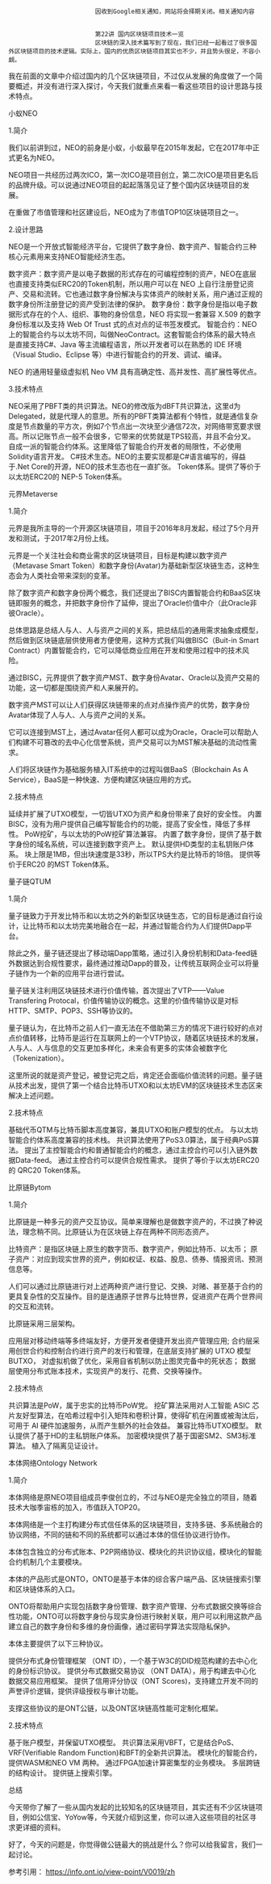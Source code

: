 
                            
                            因收到Google相关通知，网站将会择期关闭。相关通知内容
                            
                            
                            第22讲 国内区块链项目技术一览
                            区块链的深入技术篇写到了现在，我们已经一起看过了很多国外区块链项目的技术逻辑。实际上，国内的优质区块链项目其实也不少，并且势头很足，不容小觑。

我在前面的文章中介绍过国内的几个区块链项目，不过仅从发展的角度做了一个简要概述，并没有进行深入探讨，今天我们就重点来看一看这些项目的设计思路与技术特点。

小蚁NEO

1.简介

我们以前讲到过，NEO的前身是小蚁，小蚁最早在2015年发起，它在2017年中正式更名为NEO。

NEO项目一共经历过两次ICO，第一次ICO是项目创立，第二次ICO是项目更名后的品牌升级。可以说通过NEO项目的起起落落见证了整个国内区块链项目的发展。

在重做了市值管理和社区建设后，NEO成为了市值TOP10区块链项目之一。

2.设计思路

NEO是一个开放式智能经济平台，它提供了数字身份、数字资产、智能合约三种核心元素用来支持NEO智能经济生态。


数字资产：数字资产是以电子数据的形式存在的可编程控制的资产，NEO在底层也直接支持类似ERC20的Token机制，所以用户可以在 NEO 上自行注册登记资产、交易和流转。它也通过数字身份解决与实体资产的映射关系，用户通过正规的数字身份所注册登记的资产受到法律的保护。
数字身份：数字身份是指以电子数据形式存在的个人、组织、事物的身份信息，NEO 将实现一套兼容 X.509 的数字身份标准以及支持 Web Of Trust 式的点对点的证书签发模式。
智能合约：NEO上的智能合约与以太坊不同，叫做NeoContract。这套智能合约体系的最大特点是直接支持C#、Java 等主流编程语言，所以开发者可以在熟悉的 IDE 环境（Visual Studio、Eclipse 等）中进行智能合约的开发、调试、编译。


NEO 的通用轻量级虚拟机 Neo VM 具有高确定性、高并发性、高扩展性等优点。

3.技术特点


NEO采用了PBFT类的共识算法。NEO的修改版为dBFT共识算法，这里d为Delegated，就是代理人的意思。所有的PBFT类算法都有个特性，就是通信复杂度是节点数量的平方次，例如7个节点出一次块至少通信72次，对网络带宽要求很高。所以记账节点一般不会很多，它带来的优势就是TPS较高，并且不会分叉。
自成一派的智能合约体系。这里降低了智能合约开发者的局限性，不必使用Solidity语言开发。
C#技术生态。NEO的主要实现都是C#语言编写的，得益于.Net Core的开源，NEO的技术生态也在一直扩张。
Token体系。提供了等价于以太坊ERC20的 NEP-5 Token体系。


元界Metaverse

1.简介

元界是我所主导的一个开源区块链项目，项目于2016年8月发起，经过了5个月开发和测试，于2017年2月份上线。

元界是一个关注社会和商业需求的区块链项目，目标是构建以数字资产（Metavase Smart Token）和数字身份(Avatar)为基础新型区块链生态，这种生态会为人类社会带来深刻的变革。

除了数字资产和数字身份两个概念，我们还提出了BISC内置智能合约和BaaS区块链即服务的概念，并把数字身份作了延伸，提出了Oracle价值中介（此Oracle非彼Oracle）。

总体思路是总结人与人、人与资产之间的关系，把总结后的通用需求抽象成模型，然后做到区块链底层供使用者方便使用，这种方式我们叫做BISC（Buit-in Smart Contract）内置智能合约，它可以降低商业应用在开发和使用过程中的技术风险。

通过BISC，元界提供了数字资产MST、数字身份Avatar、Oracle以及资产交易的功能，这一切都是围绕资产和人来展开的。

数字资产MST可以让人们获得区块链带来的点对点操作资产的优势，数字身份Avatar体现了人与人、人与资产之间的关系。

它可以连接到MST上，通过Avatar任何人都可以成为Oracle，Oracle可以帮助人们构建不可篡改的去中心化信誉系统，资产交易可以为MST解决基础的流动性需求。

人们将区块链作为基础服务植入IT系统中的过程叫做BaaS（Blockchain As A Service），BaaS是一种快速、方便构建区块链应用的方式。

2.技术特点


延续并扩展了UTXO模型，一切皆UTXO为资产和身份带来了良好的安全性。
内置BISC，没有为用户提供自己编写智能合约的功能，提高了安全性，降低了多样性。
PoW挖矿，与以太坊的PoW挖矿算法兼容。
内置了数字身份，提供了基于数字身份的域名系统，可以连接到数字资产上。
默认提供HD类型的主私钥账户体系。
块上限是1MB，但出块速度是33秒，所以TPS大约是比特币的18倍。
提供等价于ERC20 的MST Token体系。


量子链QTUM

1.简介

量子链致力于开发比特币和以太坊之外的新型区块链生态，它的目标是通过自行设计，让比特币和以太坊完美地融合在一起，并通过智能合约为人们提供Dapp平台。

除此之外，量子链还提出了移动端Dapp策略，通过引入身份机制和Data-feed链外数据达到合规性要求，最终通过推动Dapp的普及，让传统互联网企业可以将量子链作为一个新的应用平台进行尝试。

量子链关注利用区块链技术进行价值传输，首次提出了VTP——Value Transfering Protocal，价值传输协议的概念。这里的价值传输协议是对标HTTP、SMTP、POP3、SSH等协议的。

量子链认为，在比特币之前人们一直无法在不借助第三方的情况下进行较好的点对点价值转移，比特币是运行在互联网上的一个VTP协议，随着区块链技术的发展，人与人、人与信息的交互更加多样化，未来会有更多的实体会被数字化（Tokenization）。

这里所说的就是资产登记，被登记完之后，肯定还会面临价值流转的问题。量子链从技术出发，提供了第一个结合比特币UTXO和以太坊EVM的区块链技术生态区来解决上述问题。

2.技术特点


基础代币QTM与比特币脚本高度兼容，兼具UTXO和账户模型的优点。
与以太坊智能合约体系高度兼容的技术栈。
共识算法使用了PoS3.0算法，属于经典PoS算法。
提出了主控智能合约和普通智能合约的概念，通过主控合约可以引入链外数据Data-feed。
通过主控合约可以提供合规性需求。
提供了等价于以太坊ERC20的 QRC20 Token体系。


比原链Bytom

1.简介

比原链是一种多元的资产交互协议。简单来理解也是做数字资产的，不过换了种说法，理念稍不同。比原链认为在区块链上存在两种不同形态资产。


比特资产：是指区块链上原生的数字货币、数字资产，例如比特币、以太币；
原子资产：对应到现实世界的资产，例如权证、权益、股息、债券、情报资讯、预测信息等。


人们可以通过比原链进行对上述两种资产进行登记、交换、对赌、甚至基于合约的更具复杂性的交互操作。目的是连通原子世界与比特世界，促进资产在两个世界间的交互和流转。

比原链采用三层架构。


应用层对移动终端等多终端友好，方便开发者便捷开发出资产管理应用;
合约层采用创世合约和控制合约进行资产的发行和管理，在底层支持扩展的 UTXO 模型 BUTXO， 对虚拟机做了优化，采用自省机制以防止图灵完备中的死状态；
数据层使用分布式账本技术，实现资产的发行、花费、交换等操作。


2.技术特点


共识算法是PoW，属于忠实的比特币PoW党。
挖矿算法采用对人工智能 ASIC 芯片友好型算法，在哈希过程中引入矩阵和卷积计算，使得矿机在闲置或被淘汰后，可用于 AI 硬件加速服务，从而产生额外的社会效益。
兼容比特币UTXO模型。
默认提供了基于HD的主私钥账户体系。
加密模块提供了基于国密SM2、SM3标准算法。
植入了隔离见证设计。


本体网络Ontology Network

1.简介

本体网络是原NEO项目组成员李俊创立的，不过与NEO是完全独立的项目，随着技术大咖季宙栋的加入，市值跃入TOP20。

本体网络是一个主打构建分布式信任体系的区块链项目，支持多链、多系统融合的协议网络，不同的链和不同的系统都可以通过本体的信任协议进行协作。

本体包含独立的分布式账本、P2P网络协议、模块化的共识协议组，模块化的智能合约机制几个主要模块。

本体的产品形式是ONTO，ONTO是基于本体的综合客户端产品、区块链搜索引擎和区块链体系的入口。

ONTO将帮助用户实现包括数字身份管理、数字资产管理、分布式数据交换等综合性功能，ONTO可以将数字身份与现实身份进行映射关联，用户可以利用这款产品建立自己的数字身份和多维的身份画像，通过密码学算法实现隐私保护。

本体主要提供了以下三种协议。


提供分布式身份管理框架 （ONT ID），一个基于W3C的DID规范构建的去中心化的身份标识协议。
提供分布式数据交易协议 （ONT DATA），用于构建去中心化数据交易应用框架。
提供了信用评分协议（ONT Scores)，支持建立开发不同的声誉评价逻辑，提供评级授权与审计功能。


支撑这些协议的是ONT公链，以及ONT区块链高性能可定制化框架。

2.技术特点


基于账户模型，并保留UTXO模型。
共识算法采用VBFT，它是结合PoS、VRF(Verifiable Random Function)和BFT的全新共识算法。
模块化的智能合约，提供WASM和NEO VM 两种。
通过FPGA加速计算密集型的业务模块。
多层跨链的结构设计。
提供链上搜索引擎。


总结

今天带你了解了一些从国内发起的比较知名的区块链项目，其实还有不少区块链项目，例如公信宝、YoYow等，今天就介绍到这里，你可以进入这些项目的社区寻求更详细的资料。

好了，今天的问题是，你觉得做公链最大的挑战是什么？你可以给我留言，我们一起讨论。

参考引用： https://info.ont.io/view-point/V0019/zh

                        
                        
                            